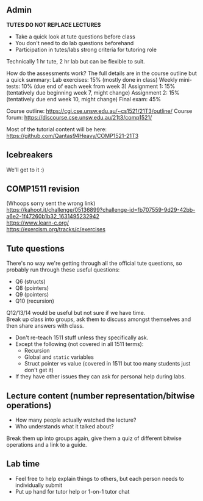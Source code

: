 ## Admin

**TUTES DO NOT REPLACE LECTURES**
 * Take a quick look at tute questions before class
 * You don't need to do lab questions beforehand
 * Participation in tutes/labs strong criteria for tutoring role

Technically 1 hr tute, 2 hr lab but can be flexible to suit.

How do the assessments work?
The full details are in the course outline but a quick summary:
Lab exercises: 15% (mostly done in class)
Weekly mini-tests: 10% (due end of each week from week 3)
Assignment 1: 15% (tentatively due beginning week 7, might change)
Assignment 2: 15% (tentatively due end week 10, might change)
Final exam: 45%

Course outline: https://cgi.cse.unsw.edu.au/~cs1521/21T3/outline/
Course forum: https://discourse.cse.unsw.edu.au/21t3/comp1521/

Most of the tutorial content will be here: https://github.com/Qantas94Heavy/COMP1521-21T3

## Icebreakers

We'll get to it :)

## COMP1511 revision

(Whoops sorry sent the wrong link)  
https://kahoot.it/challenge/05136899?challenge-id=fb707559-9d29-42bb-a6e2-1f47260b1b32_1631495232942  
https://www.learn-c.org/  
https://exercism.org/tracks/c/exercises

## Tute questions

There's no way we're getting through all the official tute questions, so probably run through these useful questions:

* Q6 (structs)
* Q8 (pointers)
* Q9 (pointers)
* Q10 (recursion)

Q12/13/14 would be useful but not sure if we have time.  
Break up class into groups, ask them to discuss amongst themselves and then share answers with class.

* Don't re-teach 1511 stuff unless they specifically ask.
* Except the following (not covered in all 1511 terms):
   * Recursion
   * Global and `static` variables
   * Struct pointer vs value (covered in 1511 but too many students just don't get it)
* If they have other issues they can ask for personal help during labs.

## Lecture content (number representation/bitwise operations)

* How many people actually watched the lecture?
* Who understands what it talked about?

Break them up into groups again, give them a quiz of different bitwise operations and a link to a guide.

## Lab time

* Feel free to help explain things to others, but each person needs to individually submit
* Put up hand for tutor help or 1-on-1 tutor chat
